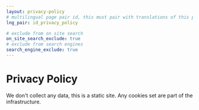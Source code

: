 ```yaml
---
layout: privacy-policy
# multilingual page pair id, this must pair with translations of this page. (This name must be unique)
lng_pair: id_privacy_policy

# exclude from on site search
on_site_search_exclude: true
# exclude from search engines
search_engine_exclude: true
---
```


# Privacy Policy

We don't collect any data, this is a static site. Any cookies set are part of the infrastructure.